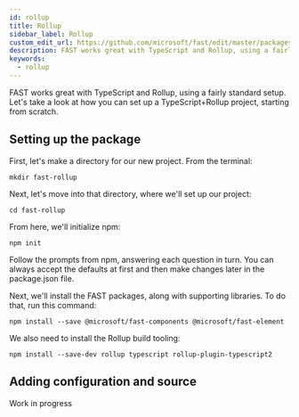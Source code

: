 ```yaml
---
id: rollup
title: Rollup
sidebar_label: Rollup
custom_edit_url: https://github.com/microsoft/fast/edit/master/packages/web-components/fast-foundation/docs/integrations/rollup.md
description: FAST works great with TypeScript and Rollup, using a fairly standard setup. Let's take a look at how you can set up a TypeScript+Rollup project, starting from scratch.
keywords:
  - rollup
---
```


FAST works great with TypeScript and Rollup, using a fairly standard setup. Let's take a look at how you can set up a TypeScript+Rollup project, starting from scratch.

## Setting up the package

First, let's make a directory for our new project. From the terminal:

```shell
mkdir fast-rollup
```

Next, let's move into that directory, where we'll set up our project:

```shell
cd fast-rollup
```

From here, we'll initialize npm:

```shell
npm init
```

Follow the prompts from npm, answering each question in turn. You can always accept the defaults at first and then make changes later in the package.json file.

Next, we'll install the FAST packages, along with supporting libraries. To do that, run this command:

```shell
npm install --save @microsoft/fast-components @microsoft/fast-element
```

We also need to install the Rollup build tooling:

```shell
npm install --save-dev rollup typescript rollup-plugin-typescript2
```

## Adding configuration and source

Work in progress